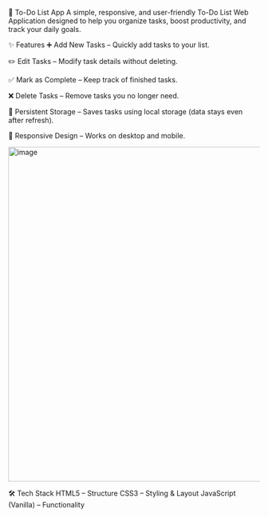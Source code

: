 📌 To-Do List App
A simple, responsive, and user-friendly To-Do List Web Application designed to help you organize tasks, boost productivity, and track your daily goals.

✨ Features
➕ Add New Tasks – Quickly add tasks to your list.

✏️ Edit Tasks – Modify task details without deleting.

✅ Mark as Complete – Keep track of finished tasks.

❌ Delete Tasks – Remove tasks you no longer need.

💾 Persistent Storage – Saves tasks using local storage (data stays even after refresh).

📱 Responsive Design – Works on desktop and mobile.

<img width="889" height="670" alt="image" src="https://github.com/user-attachments/assets/619de288-854d-4366-a601-af1991390bc7" />

🛠️ Tech Stack
HTML5 – Structure
CSS3 – Styling & Layout
JavaScript (Vanilla) – Functionality








